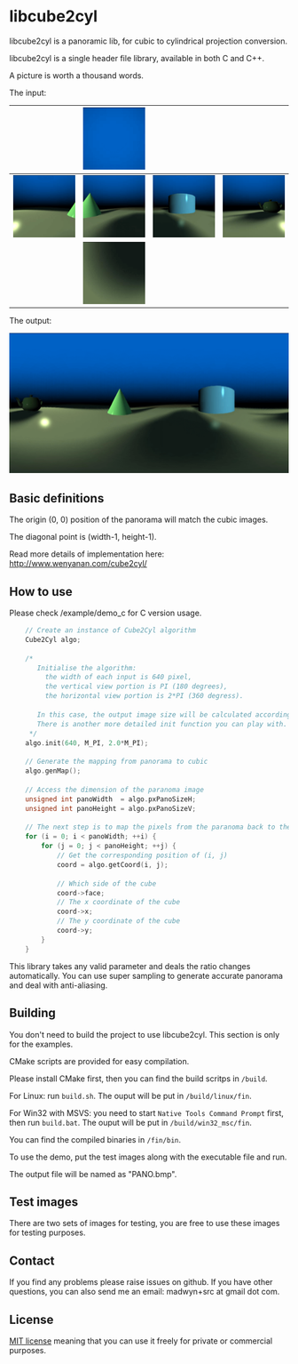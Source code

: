 # libcube2cyl

libcube2cyl is a panoramic lib, for cubic to cylindrical projection conversion.

libcube2cyl is a single header file library, available in both C and C++.

A picture is worth a thousand words.

The input:

|| ![alt text](images/TOP.png) |||
|----- |:-------------:| -----:|-----:|
| ![alt text](images/LEFT.png)|![alt text](images/FRONT.png)|![alt text](images/RIGHT.png)|![alt text](images/BACK.png) |
|   | ![alt text](images/DOWN.png)      |   | |

The output:

![alt text](images/PANO.png)

## Basic definitions

The origin (0, 0) position of the panorama will match the cubic images.

The diagonal point is (width-1, height-1).

Read more details of implementation here: http://www.wenyanan.com/cube2cyl/


## How to use

Please check /example/demo_c for C version usage.

```c++
    // Create an instance of Cube2Cyl algorithm
    Cube2Cyl algo;

    /*
       Initialise the algorithm:
         the width of each input is 640 pixel,
         the vertical view portion is PI (180 degrees),
         the horizontal view portion is 2*PI (360 degress).

       In this case, the output image size will be calculated accordingly.
       There is another more detailed init function you can play with.
     */
    algo.init(640, M_PI, 2.0*M_PI);

    // Generate the mapping from panorama to cubic
    algo.genMap();

    // Access the dimension of the paranoma image
    unsigned int panoWidth  = algo.pxPanoSizeH;
    unsigned int panoHeight = algo.pxPanoSizeV;

    // The next step is to map the pixels from the paranoma back to the source images
    for (i = 0; i < panoWidth; ++i) {
        for (j = 0; j < panoHeight; ++j) {
            // Get the corresponding position of (i, j)
            coord = algo.getCoord(i, j);

            // Which side of the cube
            coord->face;
            // The x coordinate of the cube
            coord->x;
            // The y coordinate of the cube
            coord->y;
        }
    }
```

This library takes any valid parameter and deals the ratio changes automatically. You can use super sampling to generate accurate panorama and deal with anti-aliasing.


## Building

You don't need to build the project to use libcube2cyl. This section is only for the examples.

CMake scripts are provided for easy compilation.

Please install CMake first, then you can find the build scritps in `/build`.

For Linux: run `build.sh`.
The ouput will be put in `/build/linux/fin`.

For Win32 with MSVS: you need to start `Native Tools Command Prompt` first, then run `build.bat`.
The ouput will be put in `/build/win32_msc/fin`.

You can find the compiled binaries in `/fin/bin`.

To use the demo, put the test images along with the executable file and run.

The output file will be named as "PANO.bmp".


## Test images

There are two sets of images for testing, you are free to use these images for testing purposes.

## Contact

If you find any problems please raise issues on github. If you have other questions, you can also send me an email: madwyn+src at gmail dot com.

## License

[MIT license](https://github.com/madwyn/Cube2Cyl/blob/master/LICENSE) meaning that you can use it freely for private or commercial purposes.

